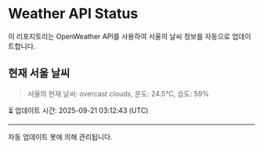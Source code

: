 
# Weather API Status

이 리포지토리는 OpenWeather API를 사용하여 서울의 날씨 정보를 자동으로 업데이트합니다.

## 현재 서울 날씨
> 서울의 현재 날씨: overcast clouds, 온도: 24.5°C, 습도: 59%

⏳ 업데이트 시간: 2025-09-21 03:12:43 (UTC)

---
자동 업데이트 봇에 의해 관리됩니다.
